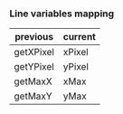 ### Line variables mapping

| previous | current |
| -------- | ------- |
| getXPixel | xPixel |
| getYPixel | yPixel |
| getMaxX | xMax |
| getMaxY | yMax |
